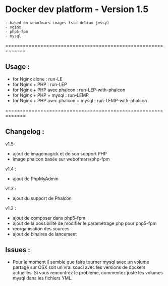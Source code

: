 Docker dev platform - Version 1.5
=============================================================

    - based on webofmars images (std debian jessy)
    - nginx
    - php5-fpm
    - mysql

=============================================================
## Usage :

- for Nginx alone                      : run-LE
- for Nginx + PHP                      : run-LEP
- for Nginx + PHP avec phalcon         : run-LEP-with-phalcon
- for Nginx + PHP + mysql              : run-LEMP
- for Nginx + PHP avec phalcon + mysql : run-LEMP-with-phalcon

=============================================================
## Changelog :

v1.5:
- ajout de imagemagick et de son support PHP
- image phalcon basée sur webofmars/php-fpm

v1.4 :
- ajout de PhpMyAdmin

v1.3 :
- ajout du support de Phalcon

v1.2 :
- ajout de composer dans php5-fpm
- ajout de la possibilité de modifier le paramétrage php pour php5-fpm
- reorganisation des sources
- ajout de binaires de lancement

## Issues :

- Pour le moment il semble que faire tourner mysql avec un volume partagé sur OSX soit un vrai souci avec les versions de dockers actuelles. Si vous rencontrez le problème, commentez juste les volumes mysql dans les fichiers YML.
